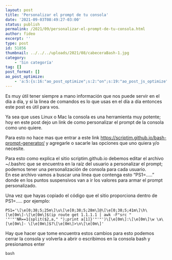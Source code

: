 ```yaml
---
layout: post
title: 'Personalizar el prompt de tu consola'
date: '2021-09-03T08:49:27-03:00'
status: publish
permalink: /2021/09/personalizar-el-prompt-de-tu-consola.html
author: fideo
excerpt: ''
type: post
id: 51856
thumbnail: ../../../uploads/2021/08/cabeceraBash-1.jpg
category:
    - 'Sin categoría'
tag: []
post_format: []
ao_post_optimize:
    - 'a:5:{s:16:"ao_post_optimize";s:2:"on";s:19:"ao_post_js_optimize";s:2:"on";s:20:"ao_post_css_optimize";s:2:"on";s:12:"ao_post_ccss";s:2:"on";s:16:"ao_post_lazyload";s:2:"on";}'
---
```


Es muy útil tener siempre a mano información que nos puede servir en el día a día, y si la linea de comandos es lo que usas en el día a día entonces este post es útil para vos.

Ya sea que uses Linux o Mac la consola es una herramienta muy potente; hoy en este post dejo un link de como personalizar el prompt de la consola como uno quiere.

Para esto no hace mas que entrar a este link <https://scriptim.github.io/bash-prompt-generator/> y agregarle o sacarle las opciones que uno quiera y/o necesite.

Para esto como explica el sitio scriptim.github.io debemos editar el archivo ~/.bashrc que se encuentra en la raíz del usuario a personalizar el prompt; podemos tener una personalización de consola para cada usuario.  
En ese archivo vamos a buscar una linea que contenga esto “PS1=…..” donde en los puntos suspensivos van a ir los valores para armar el prompt personalizado.

Una vez que hayas copiado el código que el sitio proporciona dentro de PS1=….. por ejemplo:

```
PS1='\[\e[0;38;5;25m\]\u\[\e[0;38;5;28m\]@\[\e[0;38;5;41m\]\h\[\e[0m\]-\[\e[0m\]$(ip route get 1.1.1.1 | awk -F"src " '"'"'NR==1{split($2,a," ");print a[1]}'"'"')\[\e[0m\]:\[\e[0m\]\w \a\[\e[0m\]- \[\e[0m\]$?\[\e[0m\]>\n\[\e[0m\]'
```

Hay que hacer que tome encuentra estos cambios para esto podemos cerrar la consola y volverla a abrir o escribimos en la consola bash y presionamos enter

```
bash 
```